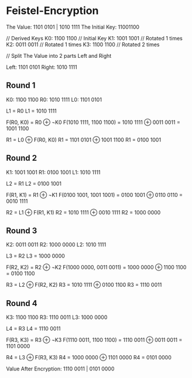 # Feistel-Encryption

The Value: 1101 0101 | 1010 1111
The Initial Key: 11001100

// Derived Keys
K0: 1100 1100 // Initial Key
K1: 1001 1001 // Rotated 1 times
K2: 0011 0011 // Rotated 1 times
K3: 1100 1100 // Rotated 2 times

// Split The Value into 2 parts Left and Right

Left: 1101 0101
Right: 1010 1111

## Round 1
K0: 1100 1100
R0: 1010 1111
L0: 1101 0101

L1 = R0
L1 = 1010 1111

F(R0, K0) = R0 ⊕ ¬K0
F(1010 1111, 1100 1100) = 1010 1111 ⊕ 0011 0011 = 1001 1100

R1 = L0 ⊕ F(R0, K0)
R1 = 1101 0101 ⊕ 1001 1100
R1 = 0100 1001

## Round 2
K1: 1001 1001
R1: 0100 1001
L1: 1010 1111

L2 = R1
L2 = 0100 1001

F(R1, K1) = R1 ⊕ ¬K1
F(0100 1001, 1001 1001) = 0100 1001 ⊕ 0110 0110 = 0010 1111

R2 = L1 ⊕ F(R1, K1)
R2 = 1010 1111 ⊕ 0010 1111
R2 = 1000 0000

## Round 3
K2: 0011 0011
R2: 1000 0000
L2: 1010 1111

L3 = R2
L3 = 1000 0000

F(R2, K2) = R2 ⊕ ¬K2
F(1000 0000, 0011 0011) = 1000 0000 ⊕ 1100 1100 = 0100 1100

R3 = L2 ⊕ F(R2, K2)
R3 = 1010 1111 ⊕ 0100 1100
R3 = 1110 0011

## Round 4
K3: 1100 1100
R3: 1110 0011
L3: 1000 0000

L4 = R3
L4 = 1110 0011

F(R3, K3) = R3 ⊕ ¬K3
F(1110 0011, 1100 1100) = 1110 0011 ⊕ 0011 0011 = 1101 0000

R4 = L3 ⊕ F(R3, K3)
R4 = 1000 0000 ⊕ 1101 0000
R4 = 0101 0000

Value After Encryption: 1110 0011 | 0101 0000
